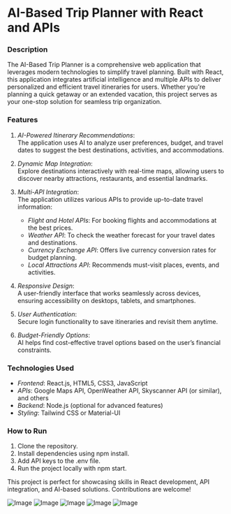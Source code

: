 # AI-Based Trip Planner with React and APIs

### Description

The AI-Based Trip Planner is a comprehensive web application that leverages modern technologies to simplify travel planning. Built with React, this application integrates artificial intelligence and multiple APIs to deliver personalized and efficient travel itineraries for users. Whether you're planning a quick getaway or an extended vacation, this project serves as your one-stop solution for seamless trip organization.

### Features

1. *AI-Powered Itinerary Recommendations*:  
   The application uses AI to analyze user preferences, budget, and travel dates to suggest the best destinations, activities, and accommodations.

2. *Dynamic Map Integration*:  
   Explore destinations interactively with real-time maps, allowing users to discover nearby attractions, restaurants, and essential landmarks.

3. *Multi-API Integration*:  
   The application utilizes various APIs to provide up-to-date travel information:
   - *Flight and Hotel APIs*: For booking flights and accommodations at the best prices.
   - *Weather API*: To check the weather forecast for your travel dates and destinations.
   - *Currency Exchange API*: Offers live currency conversion rates for budget planning.
   - *Local Attractions API*: Recommends must-visit places, events, and activities.

4. *Responsive Design*:  
   A user-friendly interface that works seamlessly across devices, ensuring accessibility on desktops, tablets, and smartphones.

5. *User Authentication*:  
   Secure login functionality to save itineraries and revisit them anytime.

6. *Budget-Friendly Options*:  
   AI helps find cost-effective travel options based on the user’s financial constraints.

### Technologies Used

- *Frontend*: React.js, HTML5, CSS3, JavaScript
- *APIs*: Google Maps API, OpenWeather API, Skyscanner API (or similar), and others
- *Backend*: Node.js (optional for advanced features)
- *Styling*: Tailwind CSS or Material-UI

### How to Run

1. Clone the repository.  
2. Install dependencies using npm install.  
3. Add API keys to the .env file.  
4. Run the project locally with npm start.

This project is perfect for showcasing skills in React development, API integration, and AI-based solutions. Contributions are welcome!



![Image](https://github.com/user-attachments/assets/0c88dce6-d10a-4d99-b3de-9d6acd557405)
![Image](https://github.com/user-attachments/assets/2205cd2d-d530-4d5a-bdfc-ae6758193e9c)
![Image](https://github.com/user-attachments/assets/8cce1ca6-c769-4c6a-83b2-b03fee3e2ced)
![Image](https://github.com/user-attachments/assets/49409059-e403-4950-9390-3bac068e7994)
![Image](https://github.com/user-attachments/assets/51da320f-02b2-4df6-a7c6-4aca8c9919f8)

